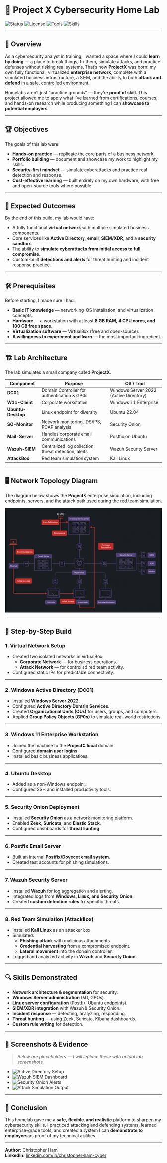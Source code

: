 # 🚀 Project X Cybersecurity Home Lab  

![Status](https://img.shields.io/badge/Status-Completed-brightgreen)
![License](https://img.shields.io/badge/License-MIT-blue)
![Tools](https://img.shields.io/badge/Tools-VirtualBox%20%7C%20Security%20Onion%20%7C%20Wazuh%20%7C%20Kali%20Linux-orange)
![Skills](https://img.shields.io/badge/Skills-Active%20Directory%20%7C%20SIEM%20%7C%20Threat%20Hunting%20%7C%20Incident%20Response-success)

---

## 📌 Overview  
As a cybersecurity analyst in training, I wanted a space where I could **learn by doing** — a place to break things, fix them, simulate attacks, and practice defenses without risking real systems. That’s how **ProjectX** was born: my own fully functional, virtualized **enterprise network**, complete with a simulated business infrastructure, a SIEM, and the ability to both **attack and defend** in a safe, controlled environment.  

Homelabs aren’t just “practice grounds” — they’re **proof of skill**. This project allowed me to apply what I’ve learned from certifications, courses, and hands-on research while producing something I can **showcase to potential employers**.  

---

## 🏆 Objectives  
The goals of this lab were:  
- **Hands-on practice** — replicate the core parts of a business network.  
- **Portfolio building** — document and showcase my work to highlight my skills.  
- **Security-first mindset** — simulate cyberattacks and practice real detection and response.  
- **Cost-effective learning** — built entirely on my own hardware, with free and open-source tools where possible.  

---

## 🎯 Expected Outcomes  
By the end of this build, my lab would have:  
- A fully functional **virtual network** with multiple simulated business components.  
- Core services like **Active Directory**, **email**, **SIEM/XDR**, and a **security sandbox**.  
- The ability to **simulate cyberattacks from initial access to full compromise**.  
- Custom-built **detections and alerts** for threat hunting and incident response practice.  

---

## 🛠 Prerequisites  
Before starting, I made sure I had:  
- **Basic IT knowledge** — networking, OS installation, and virtualization concepts.  
- **Hardware** — a workstation with at least **8 GB RAM, 4 CPU cores, and 100 GB free space**.  
- **Virtualization software** — VirtualBox (free and open-source).  
- **A willingness to experiment and learn** — the most important ingredient.  

---

## 🏗️ Lab Architecture  

The lab simulates a small company called **ProjectX**.  

| Component       | Purpose                                              | OS / Tool                        |
|----------------|------------------------------------------------------|-----------------------------------|
| **DC01**       | Domain Controller for authentication & GPOs          | Windows Server 2022 (Active Directory) |
| **W11-Client** | Corporate workstation                                 | Windows 11 Enterprise            |
| **Ubuntu-Desktop** | Linux endpoint for diversity                     | Ubuntu 22.04                     |
| **SO-Monitor** | Network monitoring, IDS/IPS, PCAP analysis            | Security Onion                   |
| **Mail-Server**| Handles corporate email communications                | Postfix on Ubuntu                 |
| **Wazuh-SIEM** | Centralized log collection, threat detection, alerts  | Wazuh Security Server             |
| **AttackBox**  | Red team simulation system                            | Kali Linux                        |

---

## 🖥️ Network Topology Diagram  

The diagram below shows the **ProjectX** enterprise simulation, including endpoints, servers, and the attack path used during the red team simulation.  

![Network Topology](https://github.com/cham252/Project-X/blob/main/projectx_network_topology.png)  

---

## 🔧 Step-by-Step Build  

### **1. Virtual Network Setup**  
- Created two isolated networks in VirtualBox:  
  - **Corporate Network** — for business operations.  
  - **Attack Network** — for controlled red team activity.  
- Configured static IPs for predictable connectivity.  

---

### **2. Windows Active Directory (DC01)**  
- Installed **Windows Server 2022**.  
- Configured **Active Directory Domain Services**.  
- Created **Organizational Units (OUs)** for users, groups, and computers.  
- Applied **Group Policy Objects (GPOs)** to simulate real-world restrictions.  

---

### **3. Windows 11 Enterprise Workstation**  
- Joined the machine to the **ProjectX.local** domain.  
- Configured **domain user logins**.  
- Installed basic business applications.  

---

### **4. Ubuntu Desktop**  
- Added as a non-Windows endpoint.  
- Configured SSH and installed productivity tools.  

---

### **5. Security Onion Deployment**  
- Installed **Security Onion** as a network monitoring platform.  
- Enabled **Zeek**, **Suricata**, and **Elastic Stack**.  
- Configured dashboards for **threat hunting**.  

---

### **6. Postfix Email Server**  
- Built an internal **Postfix/Dovecot email system**.  
- Created test accounts for phishing simulations.  

---

### **7. Wazuh Security Server**  
- Installed **Wazuh** for log aggregation and alerting.  
- Integrated logs from **Windows, Linux, and Security Onion**.  
- Created **custom detection rules** for specific threats.  

---

### **8. Red Team Simulation (AttackBox)**  
- Installed **Kali Linux** as an attacker box.  
- Simulated:  
  - **Phishing attack** with malicious attachments.  
  - **Credential harvesting** from a compromised endpoint.  
  - **Lateral movement** into the domain controller.  
- Logged and analyzed activity in **Wazuh** and **Security Onion**.  

---

## 🔍 Skills Demonstrated  
- **Network architecture & segmentation** for security.  
- **Windows Server administration** (AD, GPOs).  
- **Linux server configuration** (Postfix, Ubuntu endpoints).  
- **SIEM/XDR integration** with Wazuh & Security Onion.  
- **Incident response** — detecting, analyzing, responding.  
- **Threat hunting** — using Zeek, Suricata, Kibana dashboards.  
- **Custom rule writing** for detection.  

---

## 📸 Screenshots & Evidence  
> _Below are placeholders — I will replace these with actual lab screenshots._  

- ![Active Directory Setup](images/ad_setup.png)  
- ![Wazuh SIEM Dashboard](images/wazuh_dashboard.png)  
- ![Security Onion Alerts](images/so_alerts.png)  
- ![Attack Simulation Output](images/attack_sim.png)  

---

## 📄 Conclusion  
This homelab gave me a **safe, flexible, and realistic** platform to sharpen my cybersecurity skills. I practiced attacking and defending systems, learned enterprise-grade tools, and created a system I can **demonstrate to employers** as proof of my technical abilities.  

---

**Author:** Christopher Ham  
**LinkedIn:** [linkedin.com/in/christopher-ham-cyber](https://www.linkedin.com/in/christopher-ham-cyber) 
